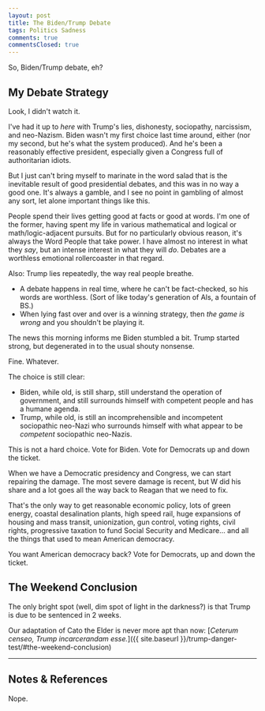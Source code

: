 ```yaml
---
layout: post
title: The Biden/Trump Debate
tags: Politics Sadness
comments: true
commentsClosed: true
---
```


So, Biden/Trump debate, eh?  


## My Debate Strategy  

Look, I didn't watch it.

I've had it up to _here_ with Trump's lies, dishonesty, sociopathy, narcissism, and
neo-Nazism.  Biden wasn't my first choice last time around, either (nor my second, but
he's what the system produced).  And he's been a reasonably effective president,
especially given a Congress full of authoritarian idiots.  

But I just can't bring myself to marinate in the word salad that is the inevitable result
of good presidential debates, and this was in no way a good one.  It's always a gamble,
and I see no point in gambling of almost any sort, let alone important things like this.  

People spend their lives getting good at facts or good at words.  I'm one of the former,
having spent my life in various mathematical and logical or math/logic-adjacent
pursuits. But for no particularly obvious reason, it's always the Word People that
take power.  I have almost no interest in what they _say_, but an intense interest in what
they will _do_.  Debates are a worthless emotional rollercoaster in that regard.  

Also: Trump lies repeatedly, the way real people breathe.  
- A debate happens in real time, where he can't be fact-checked, so his words are
  worthless.  (Sort of like today's generation of AIs, a fountain of BS.)  
- When lying fast over and over is a winning strategy, then _the game is wrong_ and you
  shouldn't be playing it.  

The news this morning informs me Biden stumbled a bit.  Trump started strong, but
degenerated in to the usual shouty nonsense.  

Fine.  Whatever.  

The choice is still clear:  
- Biden, while old, is still sharp, still understand the operation of government, and
  still surrounds himself with competent people and has a humane agenda.  
- Trump, while old, is still an incomprehensible and incompetent sociopathic neo-Nazi who
  surrounds himself with what appear to be _competent_ sociopathic neo-Nazis.  
  
This is not a hard choice.  Vote for Biden.  Vote for Democrats up and down the ticket.  

When we have a Democratic presidency and Congress, we can start repairing the damage.  The
most severe damage is recent, but W did his share and a lot goes all the way back to
Reagan that we need to fix.  

That's the only way to get reasonable economic policy, lots of green energy, coastal
desalination plants, high speed rail, huge expansions of housing and mass transit,
unionization, gun control, voting rights, civil rights, progressive taxation to fund
Social Security and Medicare&hellip; and all the things that used to mean American
democracy.  

You want American democracy back?  Vote for Democrats, up and down the ticket.  


## The Weekend Conclusion  

The only bright spot (well, dim spot of light in the darkness?) is that Trump is due to be
sentenced in 2 weeks.

Our adaptation of Cato the Elder is never more apt than now: [_Ceterum censeo, Trump incarcerandam esse._]({{ site.baseurl }}/trump-danger-test/#the-weekend-conclusion)  

---

## Notes &amp; References  

<!--
<sup id="fn1a">[[1]](#fn1)</sup>

<a id="fn1">1</a>: ***, ["***"](***), *** DOI: [***](***). [↩](#fn1a)  

<a href="{{ site.baseurl }}/images/***">
  <img src="{{ site.baseurl }}/images/***" width="400" height="***" alt="***" title="***" style="float: right; margin: 3px 3px 3px 3px; border: 1px solid #000000;">
</a>

<a href="***">
  <img src="{{ site.baseurl }}/images/***" width="550" height="***" alt="***" title="***" style="margin: 3px 3px 3px 3px; border: 1px solid #000000;">
</a>

<iframe width="400" height="224" src="***" allow="accelerometer; encrypted-media; gyroscope; picture-in-picture" allowfullscreen style="float: right; margin: 3px 3px 3px 3px; border: 1px solid #000000;"></iframe>
-->

Nope.
